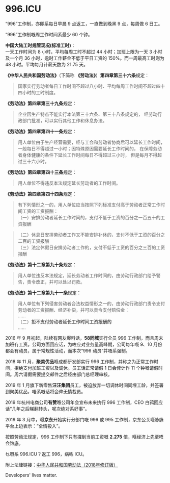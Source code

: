 996.ICU
===

“996”工作制，亦即系每日早晨 9 点返工，一直做到晚黑 9 点，每周做 6 日工。

“996”工作制嘅周工作时间系最少 60 个钟。

**中国大陆工时规管现况(标准工时)**：  
一天工作时间为 8 小时，平均每周工时不超过 44 小时；加班上限为一天 3 小时及一个月 36 小时，逾时工作薪金不低于平日工资的 150%。而一周最高工时则为 48 小时。平均每月计薪天数为 21.75 天。  

**《中华人民共和国劳动法》**（下简称 **《劳动法》**）**第四章第三十六条**规定：  
> 国家实行劳动者每日工作时间不超过八小时、平均每周工作时间不超过四十四小时的工时制度。  

**《劳动法》第四章第三十九条**规定：  
> 企业因生产特点不能实行本法第三十六条、第三十八条规定的，
> 经劳动行政部门批准，可以实行其他工作和休息办法。  

**《劳动法》第四章第四十一条**规定：    
> 用人单位由于生产经营需要，经与工会和劳动者协商后可以延长工作时间，
> 一般每日不得超过一小时；因特殊原因需要延长工作时间的，
> 在保障劳动者身体健康的条件下延长工作时间每日不得超过三小时，
> 但是每月不得超过三十六小时。  

**《劳动法》第四章第四十三条**规定：  
> 用人单位不得违反本法规定延长劳动者的工作时间。  

**《劳动法》第四章第四十四条**规定：  
> 有下列情形之一的，用人单位应当按照下列标准支付高于劳动者正常工作时间工资的工资报酬：  
>   （一）安排劳动者延长工作时间的，支付不低于工资的百分之一百五十的工资报酬  

>   （二）休息日安排劳动者工作又不能安排补休的，支付不低于工资的百分之二百的工资报酬  
>   （三）法定休假日安排劳动者工作的，支付不低于工资的百分之三百的工资报酬  

**《劳动法》第十二章第九十条**规定：  
> 用人单位违反本法规定，延长劳动者工作时间的，由劳动行政部门给予警告，责令改正，并可以处以罚款。    

**《劳动法》第十二章第九十一条**规定：  
> 用人单位有下列侵害劳动者合法权益情形之一的，由劳动行政部门责令支付劳动者的工资报酬、经济补偿，并可以责令支付赔偿金：  
>  ……  
>  （二）**拒不支付劳动者延长工作时间工资报酬的**  
>  ……

2016 年 9 月初起，陆续有网友爆料话，**58同城**实行全员 996 工作制，而且周末加班冇工资。公司方面回应话，为咗应对业务量高峰期，公司每年嘅 9、10 月份都会有动员，属于常规性活动，而本次“996 动员”并唔系强制。

2018 年 11 月，**聚美优品**喺成都研发部实行 996 工作制，并称之为正常工作时间，拒绝支付加班工资以及调休。员工话正常请假 1 日会俾计作 11 个钟嘅请假时间。周六请假需要提交邮件之后经由部门总经理审核。

2019 年 1 月旗下新零售**汪汪集团**员工，被迫放弃一切调休时间同埋工龄，并签署到聚美优品，唔系嘅话将会俾无情裁员。

2019 年杭州电商公司**有赞**喺公司年会宣布未来执行 996 工作制，CEO 白鸦回应话“几年之后睇翻转头，呢次绝对系好事”。

2019 年 3 月中，曝**京东**开始实行分部门嘅 996 或 995 工作制，京东公关喺脉脉平台上边表示：“全情投入”。

按照劳动法规定，996 工作制下只有攞到当前工资嘅 **2.275** 倍，喺经济上先至唔会蚀底。

乜嘢系 996.ICU？返工 996，病咗 ICU。

附上法律链接：[中华人民共和国劳动法（2018年修订版）](http://www.npc.gov.cn/npc/xinwen/2019-01/07/content_2070261.htm)

Developers' lives matter.
